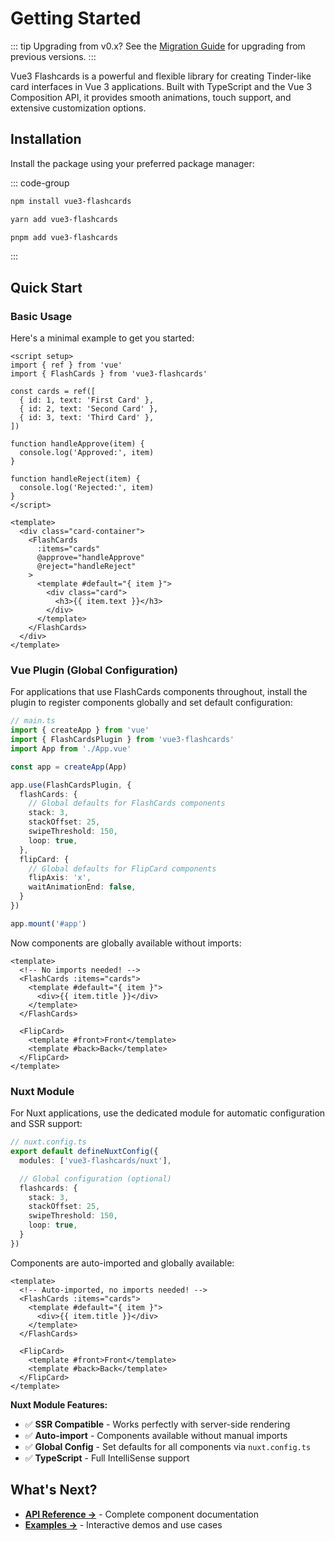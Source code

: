 # Getting Started

::: tip Upgrading from v0.x?
See the [Migration Guide](/guide/migration-from-v0) for upgrading from previous versions.
:::

Vue3 Flashcards is a powerful and flexible library for creating Tinder-like card interfaces in Vue 3 applications. Built with TypeScript and the Vue 3 Composition API, it provides smooth animations, touch support, and extensive customization options.

## Installation

Install the package using your preferred package manager:

::: code-group

```bash [npm]
npm install vue3-flashcards
```

```bash [yarn]
yarn add vue3-flashcards
```

```bash [pnpm]
pnpm add vue3-flashcards
```

:::

## Quick Start

### Basic Usage

Here's a minimal example to get you started:

```vue
<script setup>
import { ref } from 'vue'
import { FlashCards } from 'vue3-flashcards'

const cards = ref([
  { id: 1, text: 'First Card' },
  { id: 2, text: 'Second Card' },
  { id: 3, text: 'Third Card' },
])

function handleApprove(item) {
  console.log('Approved:', item)
}

function handleReject(item) {
  console.log('Rejected:', item)
}
</script>

<template>
  <div class="card-container">
    <FlashCards
      :items="cards"
      @approve="handleApprove"
      @reject="handleReject"
    >
      <template #default="{ item }">
        <div class="card">
          <h3>{{ item.text }}</h3>
        </div>
      </template>
    </FlashCards>
  </div>
</template>
```

### Vue Plugin (Global Configuration)

For applications that use FlashCards components throughout, install the plugin to register components globally and set default configuration:

```typescript
// main.ts
import { createApp } from 'vue'
import { FlashCardsPlugin } from 'vue3-flashcards'
import App from './App.vue'

const app = createApp(App)

app.use(FlashCardsPlugin, {
  flashCards: {
    // Global defaults for FlashCards components
    stack: 3,
    stackOffset: 25,
    swipeThreshold: 150,
    loop: true,
  },
  flipCard: {
    // Global defaults for FlipCard components
    flipAxis: 'x',
    waitAnimationEnd: false,
  }
})

app.mount('#app')
```

Now components are globally available without imports:

```vue
<template>
  <!-- No imports needed! -->
  <FlashCards :items="cards">
    <template #default="{ item }">
      <div>{{ item.title }}</div>
    </template>
  </FlashCards>

  <FlipCard>
    <template #front>Front</template>
    <template #back>Back</template>
  </FlipCard>
</template>
```

### Nuxt Module

For Nuxt applications, use the dedicated module for automatic configuration and SSR support:

```typescript
// nuxt.config.ts
export default defineNuxtConfig({
  modules: ['vue3-flashcards/nuxt'],

  // Global configuration (optional)
  flashcards: {
    stack: 3,
    stackOffset: 25,
    swipeThreshold: 150,
    loop: true,
  }
})
```

Components are auto-imported and globally available:

```vue
<template>
  <!-- Auto-imported, no imports needed! -->
  <FlashCards :items="cards">
    <template #default="{ item }">
      <div>{{ item.title }}</div>
    </template>
  </FlashCards>

  <FlipCard>
    <template #front>Front</template>
    <template #back>Back</template>
  </FlipCard>
</template>
```

**Nuxt Module Features:**
- ✅ **SSR Compatible** - Works perfectly with server-side rendering
- ✅ **Auto-import** - Components available without manual imports
- ✅ **Global Config** - Set defaults for all components via `nuxt.config.ts`
- ✅ **TypeScript** - Full IntelliSense support

## What's Next?

- **[API Reference →](../api/flashcards)** - Complete component documentation
- **[Examples →](../examples)** - Interactive demos and use cases
